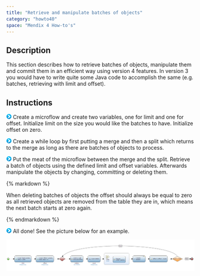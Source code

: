 ```yaml
---
title: "Retrieve and manipulate batches of objects"
category: "howto40"
space: "Mendix 4 How-to's"
---
```

## Description

This section describes how to retrieve batches of objects, manipulate them and commit them in an efficient way using version 4 features. In version 3 you would have to write quite some Java code to accomplish the same (e.g. batches, retrieving with limit and offset).

## Instructions

![](attachments/819203/917932.png) Create a microflow and create two variables, one for limit and one for offset. Initialize limit on the size you would like the batches to have. Initialize offset on zero.

![](attachments/819203/917932.png) Create a while loop by first putting a merge and then a split which returns to the merge as long as there are batches of objects to process.

![](attachments/819203/917932.png) Put the meat of the microflow between the merge and the split. Retrieve a batch of objects using the defined limit and offset variables. Afterwards manipulate the objects by changing, committing or deleting them.

<div class="alert alert-warning">{% markdown %}

When deleting batches of objects the offset should always be equal to zero as all retrieved objects are removed from the table they are in, which means the next batch starts at zero again.

{% endmarkdown %}</div>

![](attachments/819203/917932.png) All done! See the picture below for an example.

![](attachments/2621441/2752513.png)